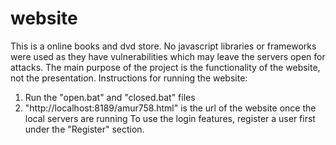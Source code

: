 # website
This is a online books and dvd store. No javascript libraries or frameworks were used as they have vulnerabilities which may leave the servers open for attacks. The main purpose of the project is the functionality of the website, not the presentation.
Instructions for running the website:
1) Run the "open.bat" and "closed.bat" files 
2) "http://localhost:8189/amur758.html" is the url of the website once the local servers are running
To use the login features, register a user first under the "Register" section. 
